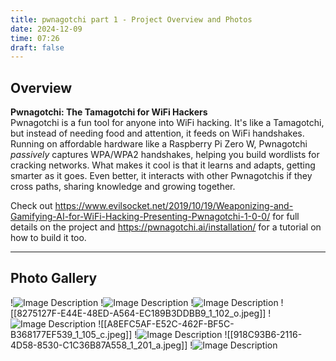 ```yaml
---
title: pwnagotchi part 1 - Project Overview and Photos
date: 2024-12-09
time: 07:26
draft: false
---
```

## Overview
**Pwnagotchi: The Tamagotchi for WiFi Hackers**  
Pwnagotchi is a fun tool for anyone into WiFi hacking. It's like a Tamagotchi, but instead of needing food and attention, it feeds on WiFi handshakes. Running on affordable hardware like a Raspberry Pi Zero W, Pwnagotchi *passively* captures WPA/WPA2 handshakes, helping you build wordlists for cracking networks. What makes it cool is that it learns and adapts, getting smarter as it goes. Even better, it interacts with other Pwnagotchis if they cross paths, sharing knowledge and growing together. 

Check out  https://www.evilsocket.net/2019/10/19/Weaponizing-and-Gamifying-AI-for-WiFi-Hacking-Presenting-Pwnagotchi-1-0-0/ for full details on the project and https://pwnagotchi.ai/installation/ for a tutorial on how to build it too.

---

## Photo Gallery
!![Image Description](/images/Screenshot%202024-12-10%20at%207.08.21%20AM.png)
!![Image Description](/images/Screenshot%202024-12-10%20at%207.08.07%20AM.png)
!![Image Description](/images/Screenshot%202024-12-10%20at%207.07.55%20AM.png)
![[8275127F-E44E-48ED-A564-EC189B3DDBB9_1_102_o.jpeg]]
!![Image Description](/images/Screenshot%202024-12-10%20at%207.07.31%20AM.png)
![[A8EFC5AF-E52C-462F-BF5C-B368177EF539_1_105_c.jpeg]]
!![Image Description](/images/Screenshot%202024-12-10%20at%207.04.00%20AM.png)
![[918C93B6-2116-4D58-8530-C1C36B87A558_1_201_a.jpeg]]
!![Image Description](/images/Screenshot%202024-12-10%20at%207.07.05%20AM.png)